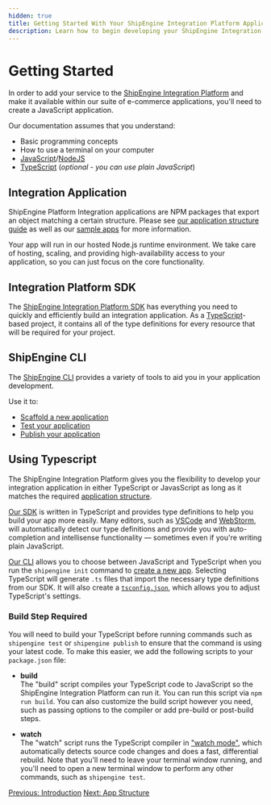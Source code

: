 ```yaml
---
hidden: true
title: Getting Started With Your ShipEngine Integration Platform Application
description: Learn how to begin developing your ShipEngine Integration Platform application
---
```


Getting Started
================

In order to add your service to the [ShipEngine Integration Platform](./index.md) and make it available within our suite of e-commerce applications,
you'll need to create a JavaScript application.

Our documentation assumes that you understand:
* Basic programming concepts
* How to use a terminal on your computer
* [JavaScript](https://developer.mozilla.org/en-US/docs/Web/JavaScript)/[NodeJS](https://nodejs.org/)
* [TypeScript](https://www.typescriptlang.org/) (_optional - you can use plain JavaScript_)

Integration Application
------------------------
ShipEngine Platform Integration applications are NPM packages that export an object matching a certain structure. Please see [our application structure guide](./structure.md) as well as our [sample apps](https://github.com/ShipEngine/shipengine-integration-platform-sample-apps) for more information.

Your app will run in our hosted Node.js runtime environment. We take care of hosting, scaling, and providing high-availability access to your application, so you can just focus on the core functionality.


Integration Platform SDK
------------------------------------------
The [ShipEngine Integration Platform SDK](https://www.npmjs.com/package/@shipengine/integration-platform-sdk) has everything you need to quickly and efficiently build an integration application. As a [TypeScript](https://www.typescriptlang.org/)-based project, it contains all of the type definitions for every resource that will be required for your project.


ShipEngine CLI
---------------
The [ShipEngine CLI](./cli.md) provides a variety of tools to aid you in your application development.

Use it to:
* [Scaffold a new application](create-first-app.md#create-new-project)
* [Test your application](testing/index.md)
* [Publish your application](publish.md)


Using Typescript
------------------------
The ShipEngine Integration Platform gives you the flexibility to develop your integration application in either TypeScript or JavasScript as long as it matches the required [application structure](./structure.md).

[Our SDK](sdk.md) is written in TypeScript and provides type definitions to help you build your app more easily. Many editors, such as [VSCode](https://code.visualstudio.com/) and [WebStorm](https://www.jetbrains.com/webstorm/), will automatically detect our type definitions and provide you with auto-completion and intellisense functionality — sometimes even if you're writing plain JavaScript.

[Our CLI](http://localhost:8080/docs/integration-platform/cli/) allows you to choose between JavaScript and TypeScript when you run the `shipengine init` command to [create a new app](create-first-app.md). Selecting TypeScript will generate `.ts` files that import the necessary type definitions from our SDK. It will also create a [`tsconfig.json`](https://www.typescriptlang.org/docs/handbook/tsconfig-json.html), which allows you to adjust TypeScript's settings.

### Build Step Required
You will need to build your TypeScript before running commands such as `shipengine test` or `shipengine publish` to ensure that the command is using your latest code. To make this easier, we add the following scripts to your `package.json` file:

- **build**<br>
The "build" script compiles your TypeScript code to JavaScript so the ShipEngine Integration Platform can run it. You can run this script via `npm run build`. You can also customize the build script however you need, such as passing options to the compiler or add pre-build or post-build steps.

- **watch**<br>
The "watch" script runs the TypeScript compiler in ["watch mode"](https://www.typescriptlang.org/docs/handbook/configuring-watch.html), which automatically detects source code changes and does a fast, differential rebuild. Note that you'll need to leave your terminal window running, and you'll need to open a new terminal window to perform any other commands, such as `shipengine test`.



<div class="previous-next-nav">
  <a class="button button-small button-secondary" href="index.md">Previous: Introduction</a>
  <a class="button button-small button-secondary" href="structure.md">Next: App Structure</a>

  <!-- <a class="button button-small button-secondary" href="./app-types/index.md">Next: App Types</a> -->
</div>
